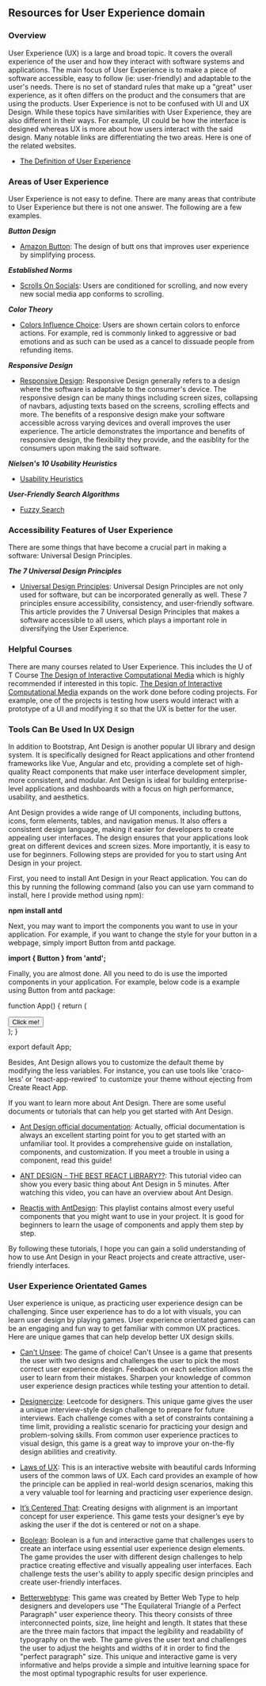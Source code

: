 ## Resources for User Experience domain

### Overview

User Experience (UX) is a large and broad topic. It covers the overall experience of the user and how they interact with software systems and applications. The main focus of User Experience is to make a piece of software accessible, easy to follow (ie: user-friendly) and adaptable to the user's needs. There is no set of standard rules that make up a "great" user experience, as it often differs on the product and the consumers that are using the products. User Experience is not to be confused with UI and UX Design. While these topics have similarities with User Experience, they are also different in their ways. For example, UI could be how the interface is designed whereas UX is more about how users interact with the said design. Many notable links are differentiating the two areas. Here is one of the related websites.


- [The Definition of User Experience](https://www.nngroup.com/articles/definition-user-experience/)

### Areas of User Experience

User Experience is not easy to define. There are many areas that contribute to User Experience but there is not one answer. The following are a few examples.

___Button Design___ 
- [Amazon Button](https://medium.com/@cccalibour/how-ux-design-makes-a-difference-amazons-continue-button-901618a8b00e): The design of butt
ons that improves user experience by simplifying process.

___Established Norms___
- [Scrolls On Socials](https://forgeandsmith.com/blog/scrolling-vs-clicking-whats-the-preferred-user-experience/): Users are conditioned for scrolling, and now every new social media app conforms to scrolling.

___Color Theory___
- [Colors Influence Choice](https://usabilitygeek.com/colour-user-experience-psychology/#:~:text=Colour%20plays%20a%20crucial%20role,and%20identified%20with%20your%20industry.): Users are shown certain colors to enforce actions. For example, red is commonly linked to aggressive or bad emotions and as such can be used as a cancel to dissuade people from refunding items.

___Responsive Design___
- [Responsive Design](https://devrix.com/tutorial/important-responsive-design/): Responsive Design generally refers to a design where the software is adaptable to the consumer's device. The responsive design can be many things including screen sizes, collapsing of navbars, adjusting texts based on the screens, scrolling effects and more. The benefits of a responsive design make your software accessible across varying devices and overall improves the user experience. The article demonstrates the importance and benefits of responsive design, the flexibility they provide, and the easiblity for the consumers upon making the said software. 

___Nielsen's 10 Usability Heuristics___
- [Usability Heuristics](./User_Experience/Usability_Heuristics.md)

___User-Friendly Search Algorithms___
- [Fuzzy Search](./User_Experience/Fuzzy.md)

### Accessibility Features of User Experience

There are some things that have become a crucial part in making a software: Universal Design Principles. 

___The 7 Universal Design Principles___
- [Universal Design Principles](https://www.buffalo.edu/access/help-and-support/topic3/universaldesignprinciples.html): Universal Design Principles are not only used for software, but can be incorporated generally as well. These 7 principles ensure accessibility, consistency, and user-friendly software. 
This article provides the 7 Universal Design Principles that makes a software accessible to all users, which plays a important role in diversifying the User Experience. 

### Helpful Courses

There are many courses related to User Experience. This includes the U of T Course [The Design of Interactive Computational Media](https://artsci.calendar.utoronto.ca/course/csc318h1) which is highly recommended if interested in this topic. [The Design of Interactive Computational Media](https://artsci.calendar.utoronto.ca/course/csc318h1) expands on the work done before coding projects. For example, one of the projects is testing how users would interact with a prototype of a UI and modifying it so that the UX is better for the user.


### Tools Can Be Used In UX Design

In addition to Bootstrap, Ant Design is another popular UI library and design system. It is specifically designed for React applications and other frontend frameworks like Vue, Angular and etc, providing a complete set of high-quality React components that make user interface development simpler, more consistent, and modular. Ant Design is ideal for building enterprise-level applications and dashboards with a focus on high performance, usability, and aesthetics.

Ant Design provides a wide range of UI components, including buttons, icons, form elements, tables, and navigation menus. It also offers a consistent design language, making it easier for developers to create appealing user interfaces. The design ensures that your applications look great on different devices and screen sizes. More importantly, it is easy to use for beginners. Following steps are provided for you to start using Ant Design in your project.

First, you need to install Ant Design in your React application. You can do this by running the following command (also you can use yarn command to install, here I provide method using npm):

**npm install antd**

Next, you may want to import the components you want to use in your application. For example, if you want to change the style for your button in a webpage, simply import Button from antd package.

**import { Button } from 'antd';**

Finally, you are almost done. All you need to do is use the imported components in your application. For example, below code is a example using Button from antd package:

function App() {
  return (
    <div className="App">
      <Button type="primary">Click me!</Button>
    </div>
  );
}

export default App;


Besides, Ant Design allows you to customize the default theme by modifying the less variables. For instance, you can use tools like 'craco-less' or 'react-app-rewired' to customize your theme without ejecting from Create React App.

If you want to learn more about Ant Design. There are some useful documents or tutorials that can help you get started with Ant Design.

- [Ant Design official documentation](https://ant.design/docs/react/introduce): Actually, official documentation is always an excellent starting point for you to get started with an unfamiliar tool. It provides a comprehensive guide on installation, components, and customization. If you meet a trouble in using a component, read this guide!

- [ANT DESIGN - THE BEST REACT LIBRARY??](https://www.youtube.com/watch?v=IEqmSROj5Uc): This tutorial video can show you every basic thing about Ant Design in 5 minutes. After watching this video, you can have an overview about Ant Design. 

- [Reactjs with AntDesign](https://www.youtube.com/playlist?list=PL-JTnqZPF5z2qTGwNkYln3m0pA0qfgHFR): This playlist contains almost every useful components that you might want to use in your project. It is good for beginners to learn the usage of components and apply them step by step. 

By following these tutorials, I hope you can gain a solid understanding of how to use Ant Design in your React projects and create attractive, user-friendly interfaces.


### User Experience Orientated Games

User experience is unique, as practicing user experience design can be challenging. Since user experience has to do a lot with visuals, you can learn user design by playing games. User experience orientated games can be an engaging and fun way to get familiar with common UX practices. Here are unique games that can help develop better UX design skills.

- [Can't Unsee](https://cantunsee.space/): The game of choice! Can't Unsee is a game that presents the user with two designs and challenges the user to pick the most correct user experience design. Feedback on each selection allows the user to learn from their mistakes. Sharpen your knowledge of common user experience design practices while testing your attention to detail.


- [Designercize](https://designercize.com/): Leetcode for designers. This unique game gives the user a unique interview-style design challenge to prepare for future interviews. Each challenge comes with a set of constraints containing a time limit, providing a realistic scenario for practicing your design and problem-solving skills. From common user experience practices to visual design, this game is a great way to improve your on-the-fly design abilities and creativity. 

- [Laws of UX](https://lawsofux.com/): This is an interactive website with beautiful cards Informing users of the common laws of UX. Each card provides an example of how the principle can be applied in real-world design scenarios, making this a very valuable tool for learning and practicing user experience design.

- [It’s Centered That](https://www.supremo.co.uk/designers-eye/): Creating designs with alignment is an important concept for user experience. This game tests your designer’s eye by asking the user if the dot is centered or not on a shape. 

- [Boolean](https://boolean.method.ac/): Boolean is a fun and interactive game that challenges users to create an interface using essential user experience design elements. The game provides the user with different design challenges to help practice creating effective and visually appealing user interfaces. Each challenge tests the user's ability to apply specific design principles and create user-friendly interfaces.

- [Betterwebtype](https://betterwebtype.com/triangle/): This game was created by Better Web Type to help designers and developers use "The Equilateral Triangle of a Perfect Paragraph" user experience theory. This theory consists of three interconnected points, size, line height and length. It states that these are the three main factors that impact the legibility and readability of typography on the web. The game gives the user text and challenges the user to adjust the heights and widths of it in order to find the "perfect paragraph" size. This unique and interactive game is very informative and helps provide a simple and intuitive learning space for the most optimal typographic results for user experience. 

